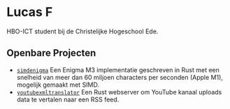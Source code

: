 # Lucas F

HBO-ICT student bij de Christelijke Hogeschool Ede.

## Openbare Projecten

- [`simdenigma`](https://github.com/lucasf-nl/simdenigma) Een Enigma M3 implementatie geschreven in Rust met een snelheid van meer dan 60 miljoen characters per seconden (Apple M1), mogelijk gemaakt met SIMD.
- [`youtubexmltranslator`](https://github.com/lucasf-nl/youtubexmltranslator) Een Rust webserver om YouTube kanaal uploads data te vertalen naar een RSS feed.
